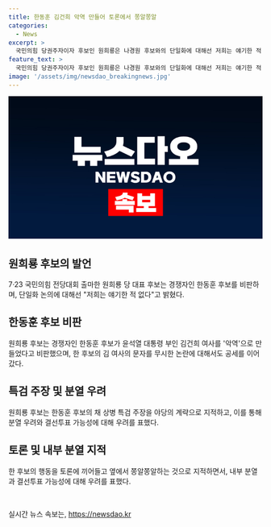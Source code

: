 ```yaml
---
title: 한동훈 김건희 악역 만들어 토론에서 쫑알쫑알 
categories:
  - News
excerpt: >
  국민의힘 당권주자이자 후보인 원희룡은 나경원 후보와의 단일화에 대해선 저희는 얘기한 적 없다고 밝히며, 한동훈 후보를 비판했다. 특히, 한 후보가 윤석열 대통령 부인을 악역으로 만든 것과 무시한 논란에 대해 공격했고, 또한 단일화 논의에 대해선 언론에서 자꾸 물어보니까 열려있다고 한 게 전부라고 일축했다. 원 후보는 분열과 계략에 대한 우려를 표현하며 결선투표 가능성을 언급하며 관심을 끌고 있다.
feature_text: >
  국민의힘 당권주자이자 후보인 원희룡은 나경원 후보와의 단일화에 대해선 저희는 얘기한 적 없다고 밝히며, 한동훈 후보를 비판했다. 특히, 한 후보가 윤석열 대통령 부인을 악역으로 만든 것과 무시한 논란에 대해 공격했고, 또한 단일화 논의에 대해선 언론에서 자꾸 물어보니까 열려있다고 한 게 전부라고 일축했다. 원 후보는 분열과 계략에 대한 우려를 표현하며 결선투표 가능성을 언급하며 관심을 끌고 있다.
image: '/assets/img/newsdao_breakingnews.jpg'
---
```


<p><img src="/assets/img/newsdao_breakingnews.jpg" alt="ontimetimes 속보" /></p>

<h2 data-ke-size="size26">원희룡 후보의 발언</h2>

<p data-ke-size="size16">7·23 국민의힘 전당대회 출마한 원희룡 당 대표 후보는 경쟁자인 한동훈 후보를 비판하며, 단일화 논의에 대해선 "저희는 얘기한 적 없다"고 밝혔다.</p>

<h2 data-ke-size="size26">한동훈 후보 비판</h2>

<p data-ke-size="size16">원희룡 후보는 경쟁자인 한동훈 후보가 윤석열 대통령 부인 김건희 여사를 '악역'으로 만들었다고 비판했으며, 한 후보의 김 여사의 문자를 무시한 논란에 대해서도 공세를 이어갔다.</p>

<h2 data-ke-size="size26">특검 주장 및 분열 우려</h2>

<p data-ke-size="size16">원희룡 후보는 한동훈 후보의 채 상병 특검 주장을 야당의 계략으로 지적하고, 이를 통해 분열 우려와 결선투표 가능성에 대해 우려를 표했다.</p>

<h2 data-ke-size="size26">토론 및 내부 분열 지적</h2>

<p data-ke-size="size16">한 후보의 행동을 토론에 끼어들고 옆에서 쫑알쫑알하는 것으로 지적하면서, 내부 분열과 결선투표 가능성에 대해 우려를 표했다.</p>

<p data-ke-size="size16">&nbsp;</p>
실시간 뉴스 속보는, <a href="https://newsdao.kr" rel="dofollow">https://newsdao.kr</a>


